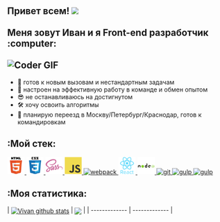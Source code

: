 <h2 align="left">
 <abc>
  <br>Привет всем! <img src="https://user-images.githubusercontent.com/42378118/110234147-e3259600-7f4e-11eb-95be-0c4047144dea.gif" width="30"><br>
  <br> Меня зовут Иван и я Front-end разработчик :computer:<br>
  <br>
    <img src="https://media.giphy.com/media/SWoSkN6DxTszqIKEqv/giphy.gif" alt="Coder GIF" width="500">
 </abc>
</h2> 

- 💪 готов к новым вызовам и нестандартным задачам
- 🤝 настроен на эффективную работу в команде и обмен опытом
- 😎 не останавливаюсь на достигнутом 
- 🛠 хочу освоить алгоритмы 
- 🚗 планирую переезд в Москву/Петербург/Краснодар, готов к командировкам

<h2 align="left">:Мой стек:</h2>
<p align="left">
    <a href="https://www.w3.org/html/" target="_blank"> <img src="https://raw.githubusercontent.com/devicons/devicon/master/icons/html5/html5-original-wordmark.svg" alt="html5" width="40" height="40"/> </a>
    <a href="https://www.w3schools.com/css/" target="_blank"> <img src="https://raw.githubusercontent.com/devicons/devicon/master/icons/css3/css3-original-wordmark.svg" alt="css3" width="40" height="40"/> </a>
<a href="https://sass-lang.com" target="_blank"> <img src="https://raw.githubusercontent.com/devicons/devicon/master/icons/sass/sass-original.svg" alt="sass" width="40" height="40"/> </a>
    <a href="https://developer.mozilla.org/en-US/docs/Web/JavaScript" target="_blank"> <img src="https://raw.githubusercontent.com/devicons/devicon/master/icons/javascript/javascript-original.svg" alt="javascript" width="40" height="40"/> </a>
<a href="https://webpack.js.org/" target="_blank"> <img src="https://www.vectorlogo.zone/logos/js_webpack/js_webpack-icon.svg" alt="webpack" width="40" height="40"/> </a>
<a href="https://reactjs.org/" target="_blank"> <img src="https://raw.githubusercontent.com/devicons/devicon/master/icons/react/react-original-wordmark.svg" alt="react" width="40" height="40"/> </a>
      <a href="https://nodejs.org" target="_blank"> <img src="https://raw.githubusercontent.com/devicons/devicon/master/icons/nodejs/nodejs-original-wordmark.svg" alt="nodejs" width="40" height="40"/> </a>
<a href="https://git-scm.com/" target="_blank"> <img src="https://www.vectorlogo.zone/logos/git-scm/git-scm-icon.svg" alt="git" width="40" height="40"/> </a>
<a href="https://gulpjs.com" target="_blank"> <img src="https://www.vectorlogo.zone/logos/gulpjs/gulpjs-ar21.svg" alt="gulp" width="40" height="40"/> </a>
<a href="https://getbootstrap.com" target="_blank"> <img src="https://www.vectorlogo.zone/logos/getbootstrap/getbootstrap-icon.svg" alt="gulp" width="40" height="40"/> </a>
    </p>
    
 <h2 align="left">:Моя статистика:</h2>
 | <a href="https://github.com/vivan1992/github-readme-stats"><img align="center" src="https://github-readme-stats.vercel.app/api?username=vivan1992&show_icons=true&include_all_commits=true&theme=buefy&hide_border=true" alt="Vivan github stats" /></a> | <a href="https://github.com/vivan1992/github-readme-stats"><img align="center" src="https://github-readme-stats.vercel.app/api/top-langs/?username=vivan1992&layout=compact&theme=buefy&hide_border=true" /></a> |
| ------------- | ------------- |
    
<!--
**vivan1992/vivan1992** is a ✨ _special_ ✨ repository because its `README.md` (this file) appears on your GitHub profile.

Here are some ideas to get you started:

- 🔭 I’m currently working on ...
- 🌱 I’m currently learning ...
- 👯 I’m looking to collaborate on ...
- 🤔 I’m looking for help with ...
- 💬 Ask me about ...
- 📫 How to reach me: ...
- 😄 Pronouns: ...
- ⚡ Fun fact: ...
-->
